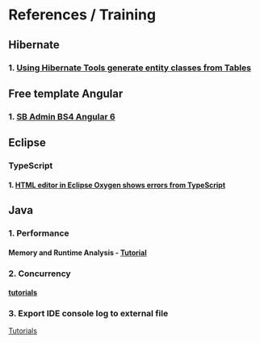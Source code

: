 # References / Training

## Hibernate

### 1. [Using Hibernate Tools generate entity classes from Tables](https://o7planning.org/en/10125/using-hibernate-tools-generate-entity-classes-from-tables)

## Free template Angular

### 1. [SB Admin BS4 Angular 6](https://github.com/start-angular/SB-Admin-BS4-Angular-6)

## Eclipse
### TypeScript
#### 1. [HTML editor in Eclipse Oxygen shows errors from TypeScript](https://stackoverflow.com/questions/45631630/angular2-eclipse-html-editor-in-eclipse-oxygen-shows-errors-from-typescript)

## Java 
### 1. Performance
#### Memory and Runtime Analysis - [Tutorial](http://www.vogella.com/tutorials/JavaPerformance/article.html)

### 2. Concurrency
#### [tutorials](http://tutorials.jenkov.com/java-concurrency/same-threading.html)

### 3. Export IDE console log to external file
[Tutorials](https://developers.perfectomobile.com/display/TT/Export+IDE+console+log+to+external+file)
